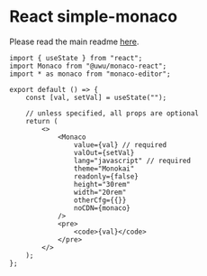 # React simple-monaco

Please read the main readme [here](https://github.com/uwu/simple-monaco).

```tsx
import { useState } from "react";
import Monaco from "@uwu/monaco-react";
import * as monaco from "monaco-editor";

export default () => {
	const [val, setVal] = useState("");

	// unless specified, all props are optional
	return (
		<>
			<Monaco
				value={val} // required
				valOut={setVal}
				lang="javascript" // required
				theme="Monokai"
				readonly={false}
				height="30rem"
				width="20rem"
				otherCfg={{}}
				noCDN={monaco}
			/>
			<pre>
				<code>{val}</code>
			</pre>
		</>
	);
};
```
